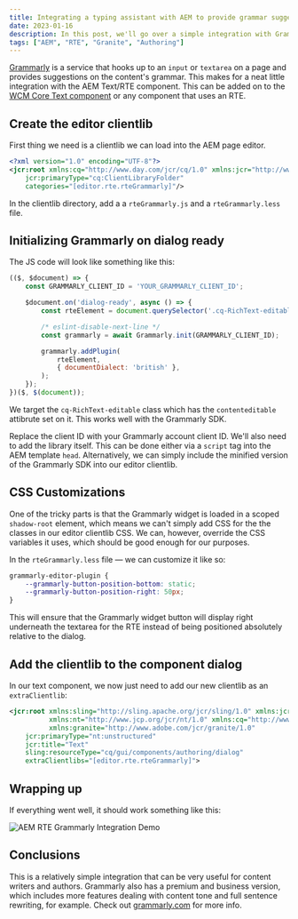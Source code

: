 ```yaml
---
title: Integrating a typing assistant with AEM to provide grammar suggestions during content creation
date: 2023-01-16
description: In this post, we'll go over a simple integration with Grammarly for an AEM Rich Text Editor (RTE) component, giving authors the ability to check their content for spelling and grammar mistakes.
tags: ["AEM", "RTE", "Granite", "Authoring"]
---
```


[Grammarly](https://www.grammarly.com/grammar-check) is a service that hooks up to an `input` or `textarea` on a page and provides suggestions on the content's grammar. This makes for a neat little integration with the AEM Text/RTE component. This can be added on to the [WCM Core Text component](https://experienceleague.adobe.com/docs/experience-manager-core-components/using/wcm-components/text.html) or any component that uses an RTE.

## Create the editor clientlib
First thing we need is a clientlib we can load into the AEM page editor.

```xml
<?xml version="1.0" encoding="UTF-8"?>
<jcr:root xmlns:cq="http://www.day.com/jcr/cq/1.0" xmlns:jcr="http://www.jcp.org/jcr/1.0"
    jcr:primaryType="cq:ClientLibraryFolder"
    categories="[editor.rte.rteGrammarly]"/>
```

In the clientlib directory, add a a `rteGrammarly.js` and a `rteGrammarly.less` file.

## Initializing Grammarly on dialog ready

The JS code will look like something like this:

```javascript
(($, $document) => {
    const GRAMMARLY_CLIENT_ID = 'YOUR_GRAMMARLY_CLIENT_ID';

    $document.on('dialog-ready', async () => {
        const rteElement = document.querySelector('.cq-RichText-editable');

        /* eslint-disable-next-line */
        const grammarly = await Grammarly.init(GRAMMARLY_CLIENT_ID);

        grammarly.addPlugin(
            rteElement,
            { documentDialect: 'british' },
        );
    });
})($, $(document));
```

We target the `cq-RichText-editable` class which has the `contenteditable` attibrute set on it. This works well with the Grammarly SDK.

Replace the client ID with your Grammarly account client ID. We'll also need to add the library itself. This can be done either via a `script` tag into the AEM template `head`. Alternatively, we can simply include the minified version of the Grammarly SDK into our editor clientlib.


## CSS Customizations
One of the tricky parts is that the Grammarly widget is loaded in a scoped `shadow-root` element, which means we can't simply add CSS for the the classes in our editor clientlib CSS. We can, however, override the CSS variables it uses, which should be good enough for our purposes.

In the `rteGrammarly.less` file — we can customize it like so:

```css
grammarly-editor-plugin {
    --grammarly-button-position-bottom: static;
    --grammarly-button-position-right: 50px;
}
```

This will ensure that the Grammarly widget button will display right underneath the textarea for the RTE instead of being positioned absolutely relative to the dialog.

## Add the clientlib to the component dialog

In our text component, we now just need to add our new clientlib as an `extraClientlib`:

```xml
<jcr:root xmlns:sling="http://sling.apache.org/jcr/sling/1.0" xmlns:jcr="http://www.jcp.org/jcr/1.0"
          xmlns:nt="http://www.jcp.org/jcr/nt/1.0" xmlns:cq="http://www.day.com/jcr/cq/1.0"
          xmlns:granite="http://www.adobe.com/jcr/granite/1.0"
    jcr:primaryType="nt:unstructured"
    jcr:title="Text"
    sling:resourceType="cq/gui/components/authoring/dialog"
    extraClientlibs="[editor.rte.rteGrammarly]">
```

## Wrapping up

If everything went well, it should work something like this:

![AEM RTE Grammarly Integration Demo](/images/posts/aem-rte-grammarly-integration/aem-grammarly-rte.gif)

## Conclusions

This is a relatively simple integration that can be very useful for content writers and authors. Grammarly also has a premium and business version, which includes more features dealing with content tone and full sentence rewriting, for example. Check out [grammarly.com](https://grammarly.com) for more info.